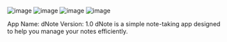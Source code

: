 ![image](https://github.com/denny24s/dNote/assets/95887087/5439d433-73cc-47be-9cdc-b696eab2fd7e)
![image](https://github.com/denny24s/dNote/assets/95887087/ad938779-b273-4199-ba08-2b5d54c24659)
![image](https://github.com/denny24s/dNote/assets/95887087/15d4d7e9-8cc6-48ed-ba6c-1bdfc0b62a1b)
![image](https://github.com/denny24s/dNote/assets/95887087/c7937260-06c5-4579-bebc-e4ff90853d76)



App Name: dNote
Version: 1.0
dNote is a simple note-taking app designed to help you manage your notes efficiently.
